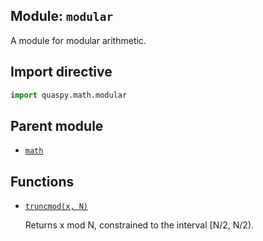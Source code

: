 ## Module: <code>modular</code>
A module for modular arithmetic.

## Import directive
```python
import quaspy.math.modular
```

## Parent module
- [<code>math</code>](../README.md)

## Functions
- [<code>truncmod(x, N)</code>](truncmod.md)

  Returns x mod N, constrained to the interval [N/2, N/2).

